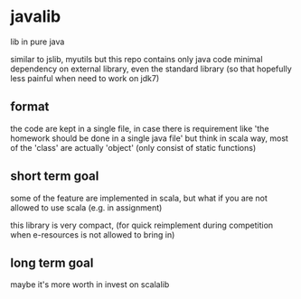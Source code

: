 # javalib
lib in pure java

similar to jslib, myutils
but this repo contains only java code
minimal dependency on external library, even the standard library (so that hopefully less painful when need to work on jdk7)

## format
the code are kept in a single file, in case there is requirement like 'the homework should be done in a single java file'
but think in scala way, most of the 'class' are actually 'object' (only consist of static functions)

## short term goal
some of the feature are implemented in scala, but what if you are not allowed to use scala (e.g. in assignment)

this library is very compact, (for quick reimplement during competition when e-resources is not allowed to bring in)


## long term goal
maybe it's more worth in invest on scalalib

